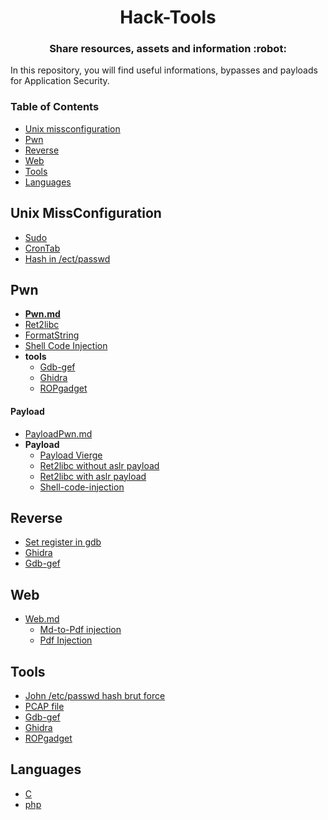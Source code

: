 <h1 align="center">Hack-Tools</h1>

<h3 align="center">
  Share resources, assets and information :robot:
</h3>

In this repository, you will find useful informations, bypasses and payloads for Application Security.

### Table of Contents

- [Unix missconfiguration](#Unix-missconfiguration)
- [Pwn](#pwn)
- [Reverse](#reverse)
- [Web](#web)
- [Tools](#tools)
- [Languages](#languages)

## Unix MissConfiguration

- [Sudo](missConfig/sudo.md)
- [CronTab](missConfig/crontab.md)
- [Hash in /ect/passwd](/tools/john.md)

## Pwn

- [**Pwn.md**](/pwn/pwn.md)
- [Ret2libc](pwn/ret2libc.md)
- [FormatString](pwn/format-string.md)
- [Shell Code Injection](pwn/shell-code-injection.md)
- **tools**
  - [Gdb-gef](tools/gdb/gdb-gef.md)
  - [Ghidra](tools/ghidra.md)
  - [ROPgadget](/tools/RopGadget.md)

#### Payload

- [PayloadPwn.md](pwn/payload.md)
- **Payload**
  - [Payload Vierge](pwn/payload/payload.py)
  - [Ret2libc without aslr payload](/pwn/payload/payload_ret2libc.py)
  - [Ret2libc with aslr payload](pwn/payload/payload_ret2libc_aslr.py)
  - [Shell-code-injection](/pwn/payload/payload-shell-code-injection.py)

## Reverse

- [Set register in gdb](/tools/gdb/gdb-set-register.md)
- [Ghidra](tools/ghidra.md)
- [Gdb-gef](tools/gdb/gdb-gef.md)

## Web

- [Web.md](/web/web.md)
  - [Md-to-Pdf injection](/web/md-to-pdf-injection.md)
  - [Pdf Injection](/web/pdf-injection.md)

## Tools

- [John /etc/passwd hash brut force](tools/john.md)
- [PCAP file](tools/pcap.md)
- [Gdb-gef](tools/gdb/gdb-gef.md)
- [Ghidra](tools/ghidra.md)
- [ROPgadget](tools/RopGadget.md)

## Languages

- [C](language/c/c.md)
- [php](language/php/php.md)